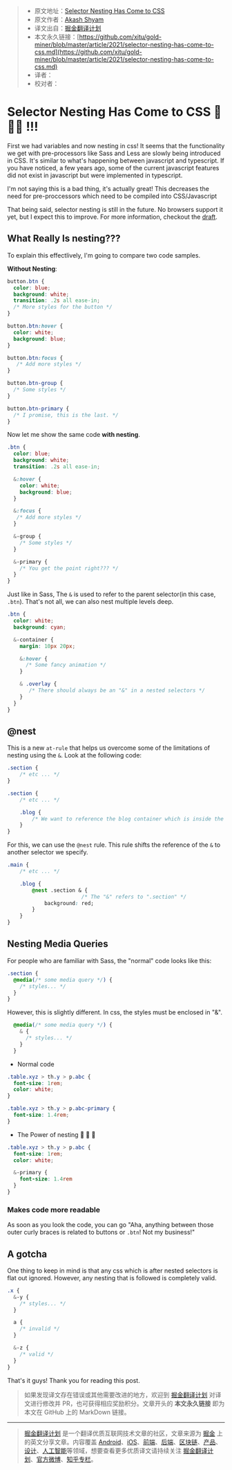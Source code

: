 > * 原文地址：[Selector Nesting Has Come to CSS](https://dev.to/akashshyam/selector-nesting-has-come-to-css-532i)
> * 原文作者：[Akash Shyam](https://dev.to/akashshyam)
> * 译文出自：[掘金翻译计划](https://github.com/xitu/gold-miner)
> * 本文永久链接：[https://github.com/xitu/gold-miner/blob/master/article/2021/selector-nesting-has-come-to-css.md](https://github.com/xitu/gold-miner/blob/master/article/2021/selector-nesting-has-come-to-css.md)
> * 译者：
> * 校对者：

# Selector Nesting Has Come to CSS 🤯🤯🤯 !!!

First we had variables and now nesting in css! It seems that the functionality we get with pre-processors like Sass and Less are slowly being introduced in CSS. It's similar to what's happening between javascript and typescript. If you have noticed, a few years ago, some of the current javascript features did not exist in javascript but were implemented in typescript.

I'm not saying this is a bad thing, it's actually great! This decreases the need for pre-proccessors which need to be compiled into CSS/Javascript

That being said, selector nesting is still in the future. No browsers support it yet, but I expect this to improve. For more information, checkout the [draft](https://drafts.csswg.org/css-nesting-1/).

## What Really Is nesting???

To explain this effectlively, I'm going to compare two code samples.

**Without Nesting**:

```css
button.btn {
  color: blue;
  background: white;
  transition: .2s all ease-in;
  /* More styles for the button */
}

button.btn:hover {
  color: white;
  background: blue;
}

button.btn:focus {
   /* Add more styles */
}

button.btn-group {
  /* Some styles */ 
}

button.btn-primary {
  /* I promise, this is the last. */ 
}
```

Now let me show the same code **with nesting**.

```css
.btn {
  color: blue;
  background: white;
  transition: .2s all ease-in;

  &:hover {
    color: white;
    background: blue;
  }

  &:focus {
   /* Add more styles */
  }

  &-group {
    /* Some styles */ 
  }

  &-primary {
    /* You get the point right??? */ 
  }
}
```

Just like in Sass, The `&` is used to refer to the parent selector(in this case, `.btn`). That's not all, we can also nest multiple levels deep.  

```css
.btn {
  color: white;
  background: cyan;

  &-container {
    margin: 10px 20px;

    &:hover {
      /* Some fancy animation */ 
    }

    & .overlay {
       /* There should always be an "&" in a nested selectors */
    }
  }
}
```

## @nest

This is a new `at-rule` that helps us overcome some of the limitations of nesting using the `&`. Look at the following code:  

```css
.section {
    /* etc ... */
}

.section {
    /* etc ... */

    .blog {
        /* We want to reference the blog container which is inside the .section. */
    }
}
```

For this, we can use the `@nest` rule. This rule shifts the reference of the `&` to another selector we specify.  

```css
.main {
    /* etc ... */

    .blog {
        @nest .section & {
                        /* The "&" refers to ".section" */
            background: red;
        }
    }
}
```

## Nesting Media Queries

For people who are familiar with Sass, the "normal" code looks like this:  

```css
.section {
  @media(/* some media query */) {
    /* styles... */
  }
}
```

However, this is slightly different. In css, the styles must be enclosed in "&".  

```css
  @media(/* some media query */) {
    & {
      /* styles... */
    }
  }
```

* Normal code

```css
.table.xyz > th.y > p.abc {
  font-size: 1rem;
  color: white;
}

.table.xyz > th.y > p.abc-primary {
  font-size: 1.4rem;
}
```

* The Power of nesting 💪 💪 💪

```css
.table.xyz > th.y > p.abc {
  font-size: 1rem;
  color: white;

  &-primary {
    font-size: 1.4rem
  }
}
```

### Makes code more readable

As soon as you look the code, you can go "Aha, anything between those outer curly braces is related to buttons or `.btn`! Not my business!"

## A gotcha

One thing to keep in mind is that any css which is after nested selectors is flat out ignored. However, any nesting that is followed is completely valid.  

```css
.x {
  &-y {
    /* styles... */
  }

  a {
    /* invalid */
  }

  &-z {
    /* valid */
  }
}
```

That's it guys! Thank you for reading this post.

> 如果发现译文存在错误或其他需要改进的地方，欢迎到 [掘金翻译计划](https://github.com/xitu/gold-miner) 对译文进行修改并 PR，也可获得相应奖励积分。文章开头的 **本文永久链接** 即为本文在 GitHub 上的 MarkDown 链接。

---

> [掘金翻译计划](https://github.com/xitu/gold-miner) 是一个翻译优质互联网技术文章的社区，文章来源为 [掘金](https://juejin.im) 上的英文分享文章。内容覆盖 [Android](https://github.com/xitu/gold-miner#android)、[iOS](https://github.com/xitu/gold-miner#ios)、[前端](https://github.com/xitu/gold-miner#前端)、[后端](https://github.com/xitu/gold-miner#后端)、[区块链](https://github.com/xitu/gold-miner#区块链)、[产品](https://github.com/xitu/gold-miner#产品)、[设计](https://github.com/xitu/gold-miner#设计)、[人工智能](https://github.com/xitu/gold-miner#人工智能)等领域，想要查看更多优质译文请持续关注 [掘金翻译计划](https://github.com/xitu/gold-miner)、[官方微博](http://weibo.com/juejinfanyi)、[知乎专栏](https://zhuanlan.zhihu.com/juejinfanyi)。
